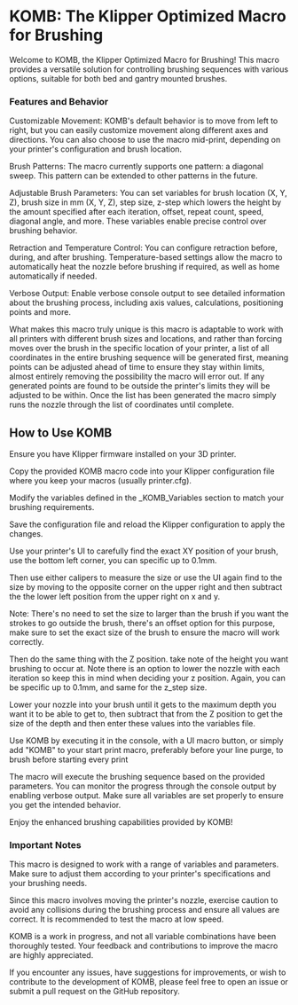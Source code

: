 <h1>KOMB: The Klipper Optimized Macro for Brushing</h1>

Welcome to KOMB, the Klipper Optimized Macro for Brushing! This macro provides a versatile solution for controlling brushing sequences with various options, suitable for both bed and gantry mounted brushes.

<h3>Features and Behavior</h3>

Customizable Movement: KOMB's default behavior is to move from left to right, but you can easily customize movement along different axes and directions. You can also choose to use the macro mid-print, depending on your printer's configuration and brush location.

Brush Patterns: The macro currently supports one pattern: a diagonal sweep. This pattern can be extended to other patterns in the future.

Adjustable Brush Parameters: You can set variables for brush location (X, Y, Z), brush size in mm (X, Y, Z), step size, z-step which lowers the height by the amount specified after each iteration, offset, repeat count, speed, diagonal angle, and more. These variables enable precise control over brushing behavior.

Retraction and Temperature Control: You can configure retraction before, during, and after brushing. Temperature-based settings allow the macro to automatically heat the nozzle before brushing if required, as well as home automatically if needed. 

Verbose Output: Enable verbose console output to see detailed information about the brushing process, including axis values, calculations, positioning points and more. 

What makes this macro truly unique is this macro is adaptable to work with all printers with different brush sizes and locations, and rather than forcing moves over the brush in the specific location of your printer, a list of all coordinates in the entire brushing sequence will be generated first, meaning points can be adjusted ahead of time to ensure they stay within limits, almost entirely removing the possibility the macro will error out. If any generated points are found to be outside the printer's limits they will be adjusted to be within. Once the list has been generated the macro simply runs the nozzle through the list of coordinates until complete. 

<h2>How to Use KOMB</h2>

Ensure you have Klipper firmware installed on your 3D printer.

Copy the provided KOMB macro code into your Klipper configuration file where you keep your macros (usually printer.cfg).

Modify the variables defined in the _KOMB_Variables section to match your brushing requirements.

Save the configuration file and reload the Klipper configuration to apply the changes.

Use your printer's UI to carefully find the exact XY position of your brush, use the bottom left corner, you can specific up to 0.1mm. 

Then use either calipers to measure the size or use the UI again find to the size by moving to the opposite corner on the upper right and then subtract the the lower left position from the upper right on x and y. 

Note: There's no need to set the size to larger than the brush if you want the strokes to go outside the brush, there's an offset option for this purpose, make sure to set the exact size of the brush to ensure the macro will work correctly.

Then do the same thing with the Z position. take note of the height you want brushing to occur at. Note there is an option to lower the nozzle with each iteration so keep this in mind when deciding your z position. Again, you can be specific up to 0.1mm, and same for the z_step size.

Lower your nozzle into your brush until it gets to the maximum depth you want it to be able to get to, then subtract that from the Z position to get the size of the depth and then enter these values into the variables file.

Use KOMB by executing it in the console, with a UI macro button, or simply add "KOMB" to your start print macro, preferably before your line purge, to brush before starting every print

The macro will execute the brushing sequence based on the provided parameters. You can monitor the progress through the console output by enabling verbose output. Make sure all variables are set properly to ensure you get the intended behavior. 

Enjoy the enhanced brushing capabilities provided by KOMB!

<h3>Important Notes</h3>

This macro is designed to work with a range of variables and parameters. Make sure to adjust them according to your printer's specifications and your brushing needs.

Since this macro involves moving the printer's nozzle, exercise caution to avoid any collisions during the brushing process and ensure all values are correct. It is recommended to test the macro at low speed.

KOMB is a work in progress, and not all variable combinations have been thoroughly tested. Your feedback and contributions to improve the macro are highly appreciated.

If you encounter any issues, have suggestions for improvements, or wish to contribute to the development of KOMB, please feel free to open an issue or submit a pull request on the GitHub repository.
